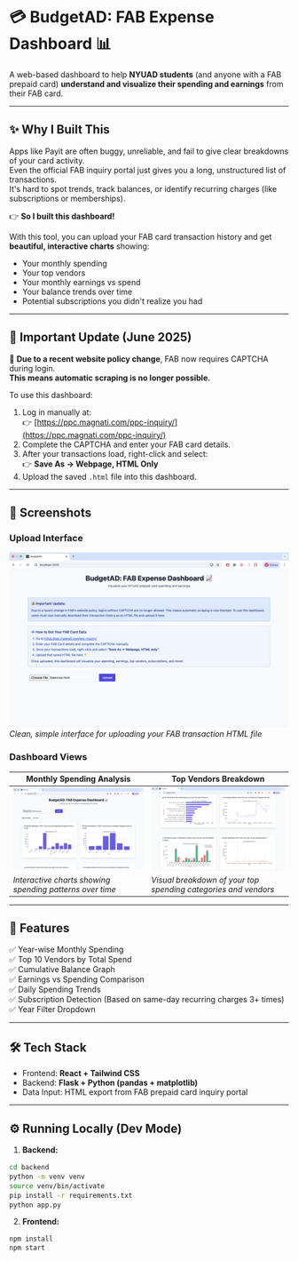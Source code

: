 # 💳 BudgetAD: FAB Expense Dashboard 📊
A web-based dashboard to help **NYUAD students** (and anyone with a FAB prepaid card) **understand and visualize their spending and earnings** from their FAB card.

---

## ✨ Why I Built This
Apps like Payit are often buggy, unreliable, and fail to give clear breakdowns of your card activity.  
Even the official FAB inquiry portal just gives you a long, unstructured list of transactions.  
It's hard to spot trends, track balances, or identify recurring charges (like subscriptions or memberships).  

👉 **So I built this dashboard!**  

With this tool, you can upload your FAB card transaction history and get **beautiful, interactive charts** showing:
- Your monthly spending
- Your top vendors
- Your monthly earnings vs spend
- Your balance trends over time
- Potential subscriptions you didn't realize you had

---

## 📢 Important Update (June 2025)
🔐 **Due to a recent website policy change**, FAB now requires CAPTCHA during login.  
**This means automatic scraping is no longer possible.**

To use this dashboard:
1. Log in manually at:  
👉 [https://ppc.magnati.com/ppc-inquiry/](https://ppc.magnati.com/ppc-inquiry/)
2. Complete the CAPTCHA and enter your FAB card details.
3. After your transactions load, right-click and select:  
👉 **Save As → Webpage, HTML Only**
4. Upload the saved `.html` file into this dashboard.

---

## 📸 Screenshots

### Upload Interface
![Upload Page](screenshots/budgetadss4.png)
*Clean, simple interface for uploading your FAB transaction HTML file*

### Dashboard Views
| Monthly Spending Analysis | Top Vendors Breakdown |
|---------------------------|----------------------|
| ![Dashboard Screenshot 1](screenshots/budgetadss2.png) | ![Dashboard Screenshot 2](screenshots/budgetadss3.png) |
| *Interactive charts showing spending patterns over time* | *Visual breakdown of your top spending categories and vendors* |

---

## 🚀 Features
✅ Year-wise Monthly Spending  
✅ Top 10 Vendors by Total Spend  
✅ Cumulative Balance Graph  
✅ Earnings vs Spending Comparison  
✅ Daily Spending Trends  
✅ Subscription Detection (Based on same-day recurring charges 3+ times)  
✅ Year Filter Dropdown  

---

## 🛠️ Tech Stack
- Frontend: **React + Tailwind CSS**
- Backend: **Flask + Python (pandas + matplotlib)**
- Data Input: HTML export from FAB prepaid card inquiry portal

---

## ⚙️ Running Locally (Dev Mode)
1. **Backend:**
  ```bash
  cd backend
  python -m venv venv
  source venv/bin/activate
  pip install -r requirements.txt
  python app.py
```
2. **Frontend:**
  ```cd frontend
npm install
npm start
```


